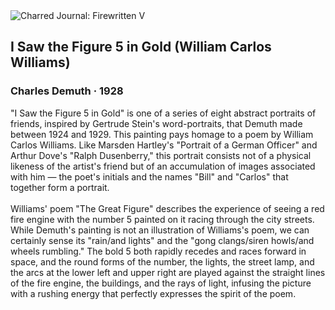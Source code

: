 <div class="artwork-of-the-day">
  <div class="container">
    <div class="img-wrapper">
      <img
        src="https://uploads2.wikiart.org/images/charles-demuth/i-saw-the-figure-5-in-gold-1928(1).jpg!Large.jpg"
        alt="Charred Journal: Firewritten V" />
    </div>
    <div class="artwork-detail">
      <div class="artwork-origin"> 
        <h2 class="artwork-name">I Saw the Figure 5 in Gold (William Carlos Williams)</h2>
        <h3 class="artist">
          Charles Demuth
                    ·  1928
        </h3>
      </div>
      <p class="description">
        <span class="artwork-description-text ng-binding" ng-bind-html="viewModel.ArtworkOfTheDay.Description | unsafe">"I Saw the Figure 5 in Gold" is one of a series of eight abstract portraits of friends, inspired by Gertrude Stein's word-portraits, that Demuth made between 1924 and 1929. This painting pays homage to a poem by William Carlos Williams. Like Marsden Hartley's "Portrait of a German Officer" and Arthur Dove's "Ralph Dusenberry," this portrait consists not of a physical likeness of the artist's friend but of an accumulation of images associated with him — the poet's initials and the names "Bill" and "Carlos" that together form a portrait.
<br>
<br>Williams' poem "The Great Figure" describes the experience of seeing a red fire engine with the number 5 painted on it racing through the city streets. While Demuth's painting is not an illustration of Williams's poem, we can certainly sense its "rain/and lights" and the "gong clangs/siren howls/and wheels rumbling." The bold 5 both rapidly recedes and races forward in space, and the round forms of the number, the lights, the street lamp, and the arcs at the lower left and upper right are played against the straight lines of the fire engine, the buildings, and the rays of light, infusing the picture with a rushing energy that perfectly expresses the spirit of the poem.</span>
                        <div class="text-shadow-container" ng-show="showShadow" style=""></div>
      </p>
    </div>
  </div>

</div>
